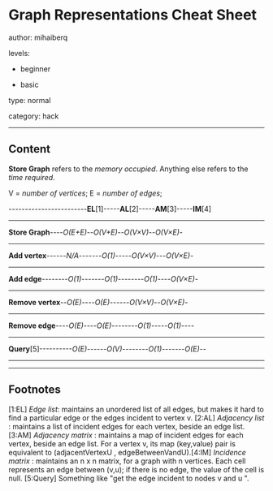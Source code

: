 # Graph Representations Cheat Sheet
author: mihaiberq

levels:

  - beginner

  - basic

type: normal

category: hack

---
## Content

**Store Graph** refers to the *memory occupied*. Anything else refers to the *time required*.

V = *number of vertices*;
E = *number of edges*;


------------------------**EL**[1]-----**AL**[2]-----**AM**[3]-----**IM**[4]

---

**Store Graph**----*O(E+E)*--*O(V+E)*--*O(V×V)*--*O(V×E)*-
___
**Add vertex**------*N/A*-------*O(1)*-----*O(V×V)*---*O(V×E)*-

---
**Add edge**--------*O(1)*-------*O(1)*--------*O(1)*----*O(V×E)*-

---
**Remove vertex**--*O(E)*----*O(E)*------*O(V×V)*--*O(V×E)*-

---
**Remove edge**----*O(E)*----*O(E)*--------*O(1)*-----*O(1)*----

---
**Query**[5]----------*O(E)*------*O(V)*--------*O(1)*-------*O(E)*--

---

---
## Footnotes

[1:EL]
*Edge list*: maintains an unordered list of all edges, but makes it hard to find a particular edge or the edges incident to vertex v.
[2:AL]
*Adjacency list* : maintains a list of incident edges for each vertex, beside an edge list.
[3:AM]
*Adjacency matrix* : maintains a map of incident edges for each vertex, beside an edge list. For a vertex v, its map (key,value) pair is equivalent to (adjacentVertexU , edgeBetweenVandU).[4:IM]
*Incidence matrix* : maintains an n x n matrix, for a graph with n vertices. Each cell represents an edge between (v,u); if there is no edge, the value of the cell is null.
[5:Query]
Something like "get the edge incident to nodes v and u ".
